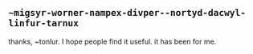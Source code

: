 ## `~migsyr-worner-nampex-divper--nortyd-dacwyl-linfur-tarnux`
thanks, ~tonlur. I hope people find it useful. it has been for me.